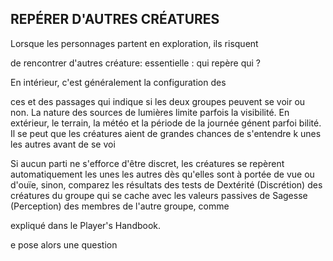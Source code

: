 ## REPÉRER D'AUTRES CRÉATURES


Lorsque les personnages partent en exploration, ils risquent

de rencontrer d'autres créature:
essentielle : qui repère qui ?

En intérieur, c'est généralement la configuration des

ces et des passages qui indique si les deux groupes
peuvent se voir ou non. La nature des sources de lumières
limite parfois la visibilité. En extérieur, le terrain, la météo et
la période de la journée génent parfoi bilité. Il se peut
que les créatures aient de grandes chances de s'entendre k
unes les autres avant de se voi

Si aucun parti ne s'efforce d'être discret, les créatures
se repèrent automatiquement les unes les autres dès
qu'elles sont à portée de vue ou d'ouïe, sinon, comparez les
résultats des tests de Dextérité (Discrétion) des créatures
du groupe qui se cache avec les valeurs passives de Sagesse
(Perception) des membres de l'autre groupe, comme

expliqué dans le Player's Handbook.

e pose alors une question
